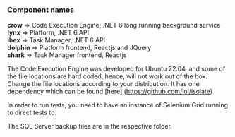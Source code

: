
### Component names   

**crow** => Code Execution Engine, .NET 6 long running background service   
**lynx** => Platform, .NET 6 API   
**ibex** => Task Manager, .NET 6 API   
**dolphin** => Platform frontend, Reactjs and JQuery   
**shark** =>  Task Manager frontend, Reactjs


The Code Execution Engine was developed for Ubuntu 22.04, and some of the file locations are hard coded, hence, will not work out of the box.
Change the file locations according to your distribution.
It has one dependency which can be found [here] (https://github.com/ioi/isolate)

In order to run tests, you need to have an instance of Selenium Grid running to direct tests to.

The SQL Server backup files are in the respective folder.

